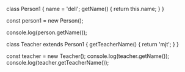 class Person1 {
  name = 'dell';
  getName() {
    return this.name;
  }
}

const person1 = new Person();

console.log(person.getName());

class Teacher extends Person1 {
  getTeacherName() {
    return 'mjt';
  }
}

const teacher = new Teacher();
console.log(teacher.getName());
console.log(teacher.getTeacherName());
